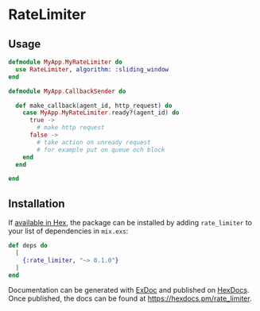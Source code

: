 # RateLimiter

## Usage

```elixir
defmodule MyApp.MyRateLimiter do
  use RateLimiter, algorithm: :sliding_window
end
```


```elixir
defmodule MyApp.CallbackSender do

  def make_callback(agent_id, http_request) do
    case MyApp.MyRateLimiter.ready?(agent_id) do
      true ->
        # make http request
      false ->
        # take action on unready request
        # for example put on queue och block
    end
  end

end
```



## Installation

If [available in Hex](https://hex.pm/docs/publish), the package can be installed
by adding `rate_limiter` to your list of dependencies in `mix.exs`:

```elixir
def deps do
  [
    {:rate_limiter, "~> 0.1.0"}
  ]
end
```



Documentation can be generated with [ExDoc](https://github.com/elixir-lang/ex_doc)
and published on [HexDocs](https://hexdocs.pm). Once published, the docs can
be found at <https://hexdocs.pm/rate_limiter>.

